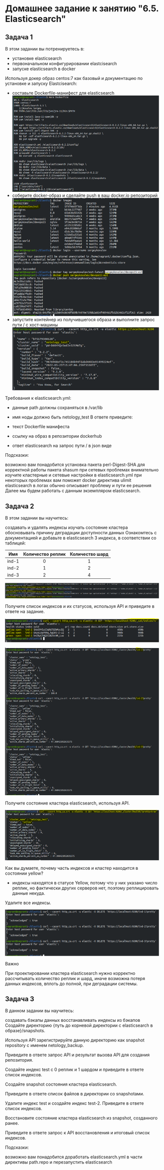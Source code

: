 # Домашнее задание к занятию "6.5. Elasticsearch"
## Задача 1
В этом задании вы потренируетесь в:

- установке elasticsearch
- первоначальном конфигурировании elastcisearch
- запуске elasticsearch в docker 

Используя докер образ centos:7 как базовый и документацию по установке и запуску Elastcisearch:

- составьте Dockerfile-манифест для elasticsearch
![img_1.png](img_1.png)
- соберите docker-образ и сделайте push в ваш docker.io репозиторий
![img.png](img.png)
- запустите контейнер из получившегося образа и выполните запрос пути / c хост-машины
![img_2.png](img_2.png)

Требования к elasticsearch.yml:

- данные path должны сохраняться в /var/lib
- имя ноды должно быть netology_test
В ответе приведите:

- текст Dockerfile манифеста
- ссылку на образ в репозитории dockerhub
- ответ elasticsearch на запрос пути / в json виде

Подсказки:

возможно вам понадобится установка пакета perl-Digest-SHA для корректной работы пакета shasum
при сетевых проблемах внимательно изучите кластерные и сетевые настройки в elasticsearch.yml
при некоторых проблемах вам поможет docker директива ulimit
elasticsearch в логах обычно описывает проблему и пути ее решения
Далее мы будем работать с данным экземпляром elasticsearch.

## Задача 2
В этом задании вы научитесь:

создавать и удалять индексы
изучать состояние кластера
обосновывать причину деградации доступности данных
Ознакомтесь с документацией и добавьте в elasticsearch 3 индекса, в соответствии со таблицей:

|Имя	|Количество реплик	| Количество шард |
| ------------- |:-------------:|:---------------:|
|ind-1	|0	|        1        |
|ind-2	|1	|        2        |
|ind-3	|2	|        4        |

![img_31.png](img_31.png)

Получите список индексов и их статусов, используя API и приведите в ответе на задание.

![img_32.png](img_32.png)

![img_34.png](img_34.png)

Получите состояние кластера elasticsearch, используя API.

![img_33.png](img_33.png)

Как вы думаете, почему часть индексов и кластер находится в состоянии yellow?

- индексы находятся в статусе Yellow, потому что у них указано число реплик, но фактически других серверов нет, поэтому реплицировать данные некуда.

Удалите все индексы.

![img_35.png](img_35.png)

Важно

При проектировании кластера elasticsearch нужно корректно рассчитывать количество реплик и шард, иначе возможна потеря данных индексов, вплоть до полной, при деградации системы.

## Задача 3
В данном задании вы научитесь:

создавать бэкапы данных
восстанавливать индексы из бэкапов
Создайте директорию {путь до корневой директории с elasticsearch в образе}/snapshots.

Используя API зарегистрируйте данную директорию как snapshot repository c именем netology_backup.

Приведите в ответе запрос API и результат вызова API для создания репозитория.

Создайте индекс test с 0 реплик и 1 шардом и приведите в ответе список индексов.

Создайте snapshot состояния кластера elasticsearch.

Приведите в ответе список файлов в директории со snapshotами.

Удалите индекс test и создайте индекс test-2. Приведите в ответе список индексов.

Восстановите состояние кластера elasticsearch из snapshot, созданного ранее.

Приведите в ответе запрос к API восстановления и итоговый список индексов.

Подсказки:

возможно вам понадобится доработать elasticsearch.yml в части директивы path.repo и перезапустить elasticsearch